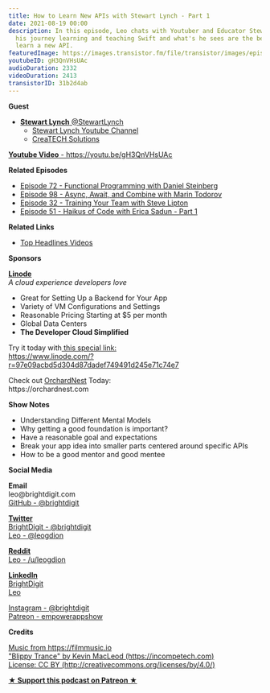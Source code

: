 ```yaml
---
title: How to Learn New APIs with Stewart Lynch - Part 1
date: 2021-08-19 00:00
description: In this episode, Leo chats with Youtuber and Educator Stewart Lynch about
  his journey learning and teaching Swift and what's he sees are the best ways to
  learn a new API.
featuredImage: https://images.transistor.fm/file/transistor/images/episode/624136/full_1629393829-artwork.jpg
youtubeID: gH3QnVHsUAc
audioDuration: 2332
videoDuration: 2413
transistorID: 31b2d4ab
---
```

<p><strong>Guest</strong></p><ul><li>
<a href="https://twitter.com/StewartLynch"><strong>Stewart Lynch</strong> @StewartLynch</a><ul>
<li><a href="https://www.youtube.com/StewartLynch">Stewart Lynch Youtube Channel</a></li>
<li><a href="https://www.createchsol.com">CreaTECH Solutions</a></li>
</ul>
</li></ul><p><a href="https://youtu.be/gH3QnVHsUAc"><strong>Youtube Video</strong> - https://youtu.be/gH3QnVHsUAc</a></p><p><b>Related Episodes</b></p><ul>
<li><a href="https://share.transistor.fm/s/b203049d">Episode 72 - Functional Programming with Daniel Steinberg</a></li>
<li><a href="https://share.transistor.fm/s/f234b424">Episode 98 - Async, Await, and Combine with Marin Todorov</a></li>
<li><a href="https://share.transistor.fm/s/eaeed04a">Episode 32 - Training Your Team with Steve Lipton</a></li>
<li><a href="https://share.transistor.fm/s/4d6360c9">Episode 51 - Haikus of Code with Erica Sadun - Part 1</a></li>
</ul><p><b>Related Links</b></p><ul><li><a href="https://www.youtube.com/playlist?list=PLBn01m5Vbs4B2-J-sCG1BlxuGu9o4mdQw">Top Headlines Videos</a></li></ul><p><b>Sponsors</b></p><p><a href="https://www.linode.com/?r=97e09acbd5d304d87dadef749491d245e71c74e7"><strong>Linode</strong></a><br><em>A cloud experience developers love</em></p><ul>
<li>Great for Setting Up a Backend for Your App</li>
<li>Variety of VM Configurations and Settings</li>
<li>Reasonable Pricing Starting at $5 per month</li>
<li>Global Data Centers</li>
<li><strong>The Developer Cloud Simplified</strong></li>
</ul><p>Try it today with<a href="https://transistor.fm/?via=empowerapps"> </a><a href="https://www.linode.com/?r=97e09acbd5d304d87dadef749491d245e71c74e7">this special link:<br>https://www.linode.com/?r=97e09acbd5d304d87dadef749491d245e71c74e7</a></p><p>Check out <a href="https://orchardnest.com/">OrchardNest</a> Today:<br>https://orchardnest.com</p><p><b>Show Notes</b></p><ul>
<li>Understanding Different Mental Models</li>
<li>Why getting a good foundation is important?</li>
<li>Have a reasonable goal and expectations</li>
<li>Break your app idea into smaller parts centered around specific APIs</li>
<li>How to be a good mentor and good mentee</li>
</ul><p><b>Social Media</b></p><p><strong>Email</strong><br>leo@brightdigit.com<br><a href="https://github.com/brightdigit">GitHub - @brightdigit</a></p><p><a href="https://twitter.com/brightdigit"><strong>Twitter </strong><br>BrightDigit - @brightdigit</a><br><a href="https://twitter.com/leogdion">Leo - @leogdion</a></p><p><a href="https://www.reddit.com/user/leogdion"><strong>Reddit</strong><br>Leo - /u/leogdion</a></p><p><a href="https://www.linkedin.com/company/bright-digit"><strong>LinkedIn</strong><br>BrightDigit</a><br><a href="https://www.linkedin.com/in/leogdion/">Leo</a></p><p><a href="https://www.instagram.com/brightdigit/">Instagram - @brightdigit</a><br><a href="https://www.patreon.com/empowerappsshow">Patreon - empowerappshow</a></p><p><b>Credits</b></p><p><a href="https://filmmusic.io/">Music from https://filmmusic.io</a><br><a href="https://incompetech.com/">"Blippy Trance" by Kevin MacLeod (https://incompetech.com)</a><br><a href="http://creativecommons.org/licenses/by/4.0/">License: CC BY (http://creativecommons.org/licenses/by/4.0/)</a></p><p><strong><a href="https://www.patreon.com/empowerappsshow" rel="payment" title="★ Support this podcast on Patreon ★">★ Support this podcast on Patreon ★</a></strong></p>
      